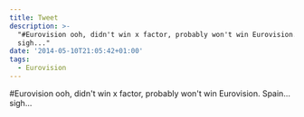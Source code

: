 ```yaml
---
title: Tweet
description: >-
  "#Eurovision ooh, didn't win x factor, probably won't win Eurovision. Spain...
  sigh..."
date: '2014-05-10T21:05:42+01:00'
tags:
  - Eurovision
---
```

#Eurovision ooh, didn't win x factor, probably won't win Eurovision. Spain... sigh...
